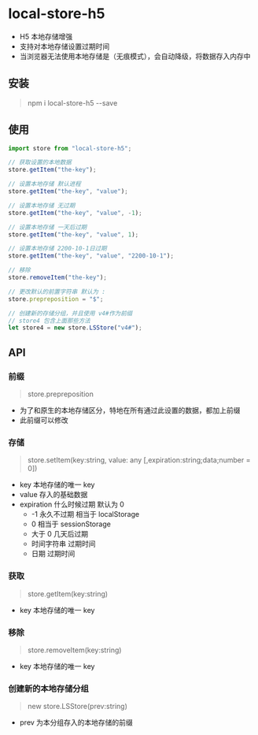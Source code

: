 # local-store-h5

- H5 本地存储增强
- 支持对本地存储设置过期时间
- 当浏览器无法使用本地存储是（无痕模式），会自动降级，将数据存入内存中

## 安装

> npm i local-store-h5 --save

## 使用

```javascript
import store from "local-store-h5";

// 获取设置的本地数据
store.getItem("the-key");

// 设置本地存储 默认进程
store.getItem("the-key", "value");

// 设置本地存储 无过期
store.getItem("the-key", "value", -1);

// 设置本地存储 一天后过期
store.getItem("the-key", "value", 1);

// 设置本地存储 2200-10-1日过期
store.getItem("the-key", "value", "2200-10-1");

// 移除
store.removeItem("the-key");

// 更改默认的前置字符串 默认为 :
store.prepreposition = "$";

// 创建新的存储分组，并且使用 v4#作为前缀
// store4 包含上面那些方法
let store4 = new store.LSStore("v4#");
```

## API

### 前缀

> store.prepreposition

- 为了和原生的本地存储区分，特地在所有通过此设置的数据，都加上前缀
- 此前缀可以修改

### 存储

> store.setItem(key:string, value: any [,expiration:string;data;number = 0])

- key 本地存储的唯一 key
- value 存入的基础数据
- expiration 什么时候过期 默认为 0
  - -1 永久不过期 相当于 localStorage
  - 0 相当于 sessionStorage
  - 大于 0 几天后过期
  - 时间字符串 过期时间
  - 日期 过期时间

### 获取

> store.getItem(key:string)

- key 本地存储的唯一 key

### 移除

> store.removeItem(key:string)

- key 本地存储的唯一 key

### 创建新的本地存储分组

> new store.LSStore(prev:string)

- prev 为本分组存入的本地存储的前缀
